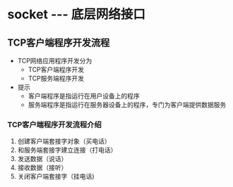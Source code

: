 # socket --- 底层网络接口
## TCP客户端程序开发流程
- TCP网络应用程序开发分为
	- TCP客户端程序开发
	- TCP服务端程序开发
- 提示
	- 客户端程序是指运行在用户设备上的程序
	- 服务端程序是指运行在服务器设备上的程序，专门为客户端提供数据服务

### TCP客户端程序开发流程介绍
1. 创建客户端套接字对象（买电话）
2. 和服务端套接字建立连接（打电话）
3. 发送数据（说话）
4. 接收数据（接听）
5. 关闭客户端套接字（挂电话)

